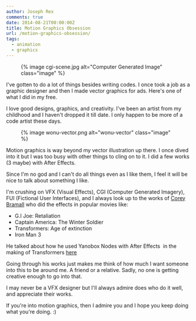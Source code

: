 ```yaml
---
author: Joseph Rex
comments: true
date: 2014-08-21T00:00:00Z
title: Motion Graphics Obsession
url: /motion-graphics-obsession/
tags:
  - animation
  - graphics
---
```


<figure>
{% image cgi-scene.jpg alt="Computer Generated Image" class="image" %}
</figure>

I've gotten to do a lot of things besides writing codes. I once took a job as a graphic designer and then I made vector graphics for ads. Here's one of what I did in my free.

I love good designs, graphics, and creativity. I've been an artist from my childhood and I haven't dropped it till date. I only happen to be more of a code artist these days.
<!--more-->

<figure>
{% image wonu-vector.png alt="wonu-vector" class="image" %}
</figure>

Motion graphics is way beyond my vector illustration up there. I once dived into it but I was too busy with other things to cling on to it. I did a few works (3 maybe) with After Effects.

Since I'm no god and I can't do all things even as I like them, I feel it will be nice to talk about something I like.

I'm crushing on VFX (Visual Effects), CGI (Computer Generated Imagery), FUI (Fictional User Interfaces), and I always look up to the works of <a href="http://deccadigital.com/about/" target="_blank">Corey Bramall</a> who did the effects in popular movies like:

  * G.I Joe: Retaliation
  * Captain America: The Winter Soldier
  * Transformers: Age of extinction
  * Iron Man 3

He talked about how he used Yanobox Nodes with After Effects  in the making of Transformers <a href="http://fxfactory.com/blog/after-effects/nodes-used-in-transformers-age-of-extinction/" target="_blank">here</a>

Going through his works just makes me think of how much I want someone into this to be around me. A friend or a relative. Sadly, no one is getting creative enough to go into that.

I may never be a VFX designer but I'll always admire does who do it well, and appreciate their works.

If you're into motion graphics, then I admire you and I hope you keep doing what you're doing. :)
